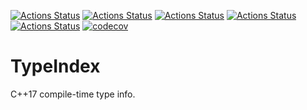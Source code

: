 [![Actions Status](https://github.com/TheLartians/TypeIndex/workflows/MacOS/badge.svg)](https://github.com/TheLartians/TypeIndex/actions)
[![Actions Status](https://github.com/TheLartians/TypeIndex/workflows/Windows/badge.svg)](https://github.com/TheLartians/TypeIndex/actions)
[![Actions Status](https://github.com/TheLartians/TypeIndex/workflows/Ubuntu/badge.svg)](https://github.com/TheLartians/TypeIndex/actions)
[![Actions Status](https://github.com/TheLartians/TypeIndex/workflows/Style/badge.svg)](https://github.com/TheLartians/TypeIndex/actions)
[![Actions Status](https://github.com/TheLartians/TypeIndex/workflows/Install/badge.svg)](https://github.com/TheLartians/TypeIndex/actions)
[![codecov](https://codecov.io/gh/TheLartians/TypeIndex/branch/master/graph/badge.svg)](https://codecov.io/gh/TheLartians/TypeIndex)

# TypeIndex

C++17 compile-time type info. 
